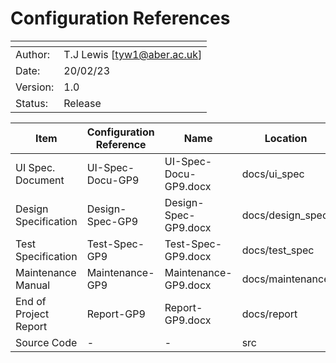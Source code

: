 # Configuration References

| <!-- Blank --> | <!-- Blank -->              |
|----------------|-----------------------------|
| Author:        | T.J Lewis [tyw1@aber.ac.uk] |
| Date:          | 20/02/23                    |
| Version:       | 1.0                         |
| Status:        | Release                     |

| **Item**                   | **Configuration Reference** | **Name**              | **Location**     | **Status** | **Current Version** |
|----------------------------|-----------------------------|-----------------------|------------------|------------|---------------------|
| UI Spec. Document          | UI-Spec-Docu-GP9            | UI-Spec-Docu-GP9.docx | docs/ui_spec     | Release    | 1.0                 |
| Design Specification       | Design-Spec-GP9             | Design-Spec-GP9.docx  | docs/design_spec |            |                     |
| Test Specification         | Test-Spec-GP9               | Test-Spec-GP9.docx    | docs/test_spec   | Release    | 1.0                 |
| Maintenance Manual         | Maintenance-GP9             | Maintenance-GP9.docx  | docs/maintenance |            |                     |
| End of Project Report      | Report-GP9                  | Report-GP9.docx       | docs/report      |            |                     |
| Source Code                | -                           | -                     | src              |            |                     |
